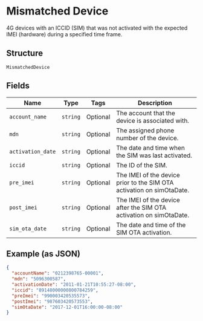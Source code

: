 
# Mismatched Device

4G devices with an ICCID (SIM) that was not activated with the expected IMEI (hardware) during a specified time frame.

## Structure

`MismatchedDevice`

## Fields

| Name | Type | Tags | Description |
|  --- | --- | --- | --- |
| `account_name` | `string` | Optional | The account that the device is associated with. |
| `mdn` | `string` | Optional | The assigned phone number of the device. |
| `activation_date` | `string` | Optional | The date and time when the SIM was last activated. |
| `iccid` | `string` | Optional | The ID of the SIM. |
| `pre_imei` | `string` | Optional | The IMEI of the device prior to the SIM OTA activation on simOtaDate. |
| `post_imei` | `string` | Optional | The IMEI of the device after the SIM OTA activation on simOtaDate. |
| `sim_ota_date` | `string` | Optional | The date and time of the SIM OTA activation. |

## Example (as JSON)

```json
{
  "accountName": "0212398765-00001",
  "mdn": "5096300587",
  "activationDate": "2011-01-21T10:55:27-08:00",
  "iccid": "89148000000800784259",
  "preImei": "990003420535573",
  "postImei": "987603420573553",
  "simOtaDate": "2017-12-01T16:00:00-08:00"
}
```

